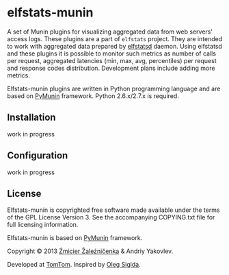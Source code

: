 # elfstats-munin

A set of Munin plugins for visualizing aggregated data from web servers' access logs. These plugins are a part of `elfstats` project. They are intended to work with aggregated data prepared by [elfstatsd](https://github.com/dzzh/elfstatsd) daemon. Using elfstatsd and these plugins it is possible to monitor such metrics as number of calls per request, aggregated latencies (min, max, avg, percentiles) per request and response codes distribution. Development plans include adding more metrics.

Elfstats-munin plugins are written in Python programming language and are based on [PyMunin](http://aouyar.github.io/PyMunin/) framework. Python 2.6.x/2.7.x is required.

## Installation

work in progress

## Configuration

work in progress

## License

Elfstats-munin is copyrighted free software made available under the terms of the GPL License Version 3. See the accompanying COPYING.txt file for full licensing information.

Elfstats-munin is based on [PyMunin](http://aouyar.github.io/PyMunin/) framework.

Copyright © 2013 [Źmicier Žaleźničenka][me] & Andriy Yakovlev.

Developed at [TomTom](http://tomtom.com). Inspired by [Oleg Sigida](http://linkedin.com/in/olegsigida/).

[me]: https://github.com/dzzh
